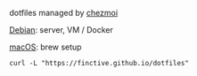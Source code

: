 dotfiles managed by [chezmoi](https://www.chezmoi.io/install/)

[Debian](https://github.com/FINCTIVE/dotfiles/tree/main/debian): server, VM / Docker

[macOS](https://github.com/FINCTIVE/dotfiles/tree/main/mac): brew setup

```
curl -L "https://finctive.github.io/dotfiles"
```
